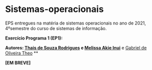# Sistemas-operacionais
EPS entregues na matéria de sistemas operacionais no ano de 2021, 4ºsemestre do curso de sistemas de informação. </p> 

**Exercício Programa 1 (EP1):**</p>

**Autores: [Thais de Souza Rodrigues](https://github.com/thatarocket) e [Melissa Akie Inui](https://github.com/mee-akie)** e [Gabriel de Oliveira Theo](https://github.com/Gab-Theo) ** </p>
**[EM BREVE]**
